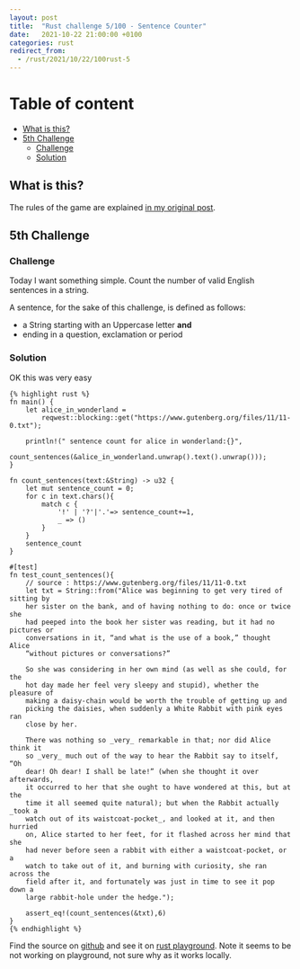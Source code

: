 ```yaml
---
layout: post
title:  "Rust challenge 5/100 - Sentence Counter"
date:   2021-10-22 21:00:00 +0100
categories: rust
redirect_from:
  - /rust/2021/10/22/100rust-5
---
```



#  Table of content
<!-- MarkdownTOC autolink="true" -->

- [What is this?](#what-is-this)
- [5th Challenge](#5th-challenge)
	- [Challenge](#challenge)
	- [Solution](#solution)

<!-- /MarkdownTOC -->

## What is this?

The rules of the game are explained [in my original post](https://maebli.github.io/rust/2021/10/18/100rust.html).

## 5th Challenge
### Challenge

Today I want something simple. Count the number of valid English sentences in a string. 

A sentence, for the sake of this challenge, is defined as follows: 

* a String starting with an Uppercase letter **and**
* ending in a question, exclamation or period


### Solution

OK this was very easy



	{% highlight rust %}
	fn main() {
	    let alice_in_wonderland =
	        reqwest::blocking::get("https://www.gutenberg.org/files/11/11-0.txt");

	    println!(" sentence count for alice in wonderland:{}",
	             count_sentences(&alice_in_wonderland.unwrap().text().unwrap()));
	}

	fn count_sentences(text:&String) -> u32 {
	    let mut sentence_count = 0;
	    for c in text.chars(){
	        match c {
	            '!' | '?'|'.'=> sentence_count+=1,
	            _ => ()
	        }
	    }
	    sentence_count
	}

	#[test]
	fn test_count_sentences(){
	    // source : https://www.gutenberg.org/files/11/11-0.txt
	    let txt = String::from("Alice was beginning to get very tired of sitting by
	    her sister on the bank, and of having nothing to do: once or twice she
	    had peeped into the book her sister was reading, but it had no pictures or
	    conversations in it, “and what is the use of a book,” thought Alice
	    “without pictures or conversations?”

	    So she was considering in her own mind (as well as she could, for the
	    hot day made her feel very sleepy and stupid), whether the pleasure of
	    making a daisy-chain would be worth the trouble of getting up and
	    picking the daisies, when suddenly a White Rabbit with pink eyes ran
	    close by her.

	    There was nothing so _very_ remarkable in that; nor did Alice think it
	    so _very_ much out of the way to hear the Rabbit say to itself, “Oh
	    dear! Oh dear! I shall be late!” (when she thought it over afterwards,
	    it occurred to her that she ought to have wondered at this, but at the
	    time it all seemed quite natural); but when the Rabbit actually _took a
	    watch out of its waistcoat-pocket_, and looked at it, and then hurried
	    on, Alice started to her feet, for it flashed across her mind that she
	    had never before seen a rabbit with either a waistcoat-pocket, or a
	    watch to take out of it, and burning with curiosity, she ran across the
	    field after it, and fortunately was just in time to see it pop down a
	    large rabbit-hole under the hedge.");

	    assert_eq!(count_sentences(&txt),6)
	}
	{% endhighlight %}

Find the source on [github](https://github.com/maebli/100rustsnippets/tree/master/sentence-counter) and see it on [rust playground](https://play.rust-lang.org/?version=stable&edition=2018&gist=ae3457d32ba375e90d5c2b09983d81d9). Note it seems to be not working on playground, not sure why as it works locally. 

